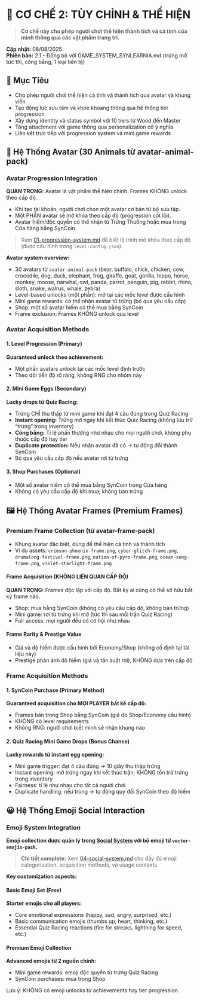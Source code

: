# 🎨 CƠ CHẾ 2: TÙY CHỈNH & THỂ HIỆN

> **Cơ chế này cho phép người chơi thể hiện thành tích và cá tính của mình thông qua các vật phẩm trang trí.**

**Cập nhật:** 08/08/2025  
**Phiên bản:** 2.1 - Đồng bộ với GAME_SYSTEM_SYNLEARNIA.md (trứng mở tức thì, công bằng, 1 loại tiền tệ)

## 🎯 Mục Tiêu

- Cho phép người chơi thể hiện cá tính và thành tích qua avatar và khung viền
- Tạo động lực sưu tầm và khoe khoang thông qua hệ thống tier progression
- Xây dựng identity và status symbol với 10 tiers từ Wood đến Master
- Tăng attachment với game thông qua personalization có ý nghĩa
- Liên kết trực tiếp với progression system và mini game rewards

## 🐾 Hệ Thống Avatar (30 Animals từ avatar-animal-pack)

### Avatar Progression Integration

**QUAN TRỌNG:** Avatar là vật phẩm thể hiện chính. Frames KHÔNG unlock theo cấp độ.

- Khi tạo tài khoản, người chơi chọn một avatar cơ bản từ bộ sưu tập.
- Một PHẦN avatar sẽ mở khóa theo cấp độ (progression cốt lõi).
- Avatar hiếm/độc quyền có thể nhận từ Trứng Thưởng hoặc mua trong Cửa hàng bằng SynCoin.

> Xem [01-progression-system.md](01-progression-system.md) để biết lộ trình mở khóa theo cấp độ (được cấu hình trong `level-config.json`).

**Avatar system overview:**

- 30 avatars từ `avatar-animal-pack` (bear, buffalo, chick, chicken, cow, crocodile, dog, duck, elephant, frog, giraffe, goat, gorilla, hippo, horse, monkey, moose, narwhal, owl, panda, parrot, penguin, pig, rabbit, rhino, sloth, snake, walrus, whale, zebra)
- Level-based unlocks (một phần): mở tại các mốc level được cấu hình
- Mini game rewards: có thể nhận avatar từ trứng (bỏ qua yêu cầu cấp)
- Shop: một số avatar hiếm có thể mua bằng SynCoin
- Frame exclusion: Frames KHÔNG unlock qua level

### Avatar Acquisition Methods

#### 1. Level Progression (Primary)

**Guaranteed unlock theo achievement:**

- Một phần avatars unlock tại các mốc level định trước
- Theo dõi tiến độ rõ ràng, không RNG cho nhóm này

#### 2. Mini Game Eggs (Secondary)

**Lucky drops từ Quiz Racing:**

- Trứng CHỈ thu thập từ mini game khi đạt 4 câu đúng trong Quiz Racing
- **Instant opening:** Trứng mở ngay khi kết thúc Quiz Racing (không lưu trữ “trứng” trong inventory)
- **Công bằng:** Tỉ lệ phần thưởng như nhau cho mọi người chơi, không phụ thuộc cấp độ hay tier
- **Duplicate protection:** Nếu nhận avatar đã có → tự động đổi thành SynCoin
- Bỏ qua yêu cầu cấp độ nếu avatar rơi từ trứng

#### 3. Shop Purchases (Optional)

- Một số avatar hiếm có thể mua bằng SynCoin trong Cửa hàng
- Không có yêu cầu cấp độ khi mua; không bán trứng

## 🖼️ Hệ Thống Avatar Frames (Premium Frames)

### Premium Frame Collection (từ avatar-frame-pack)

- Khung avatar đặc biệt, dùng để thể hiện cá tính và thành tích
- Ví dụ assets: `crimson-phoenix-frame.png`, `cyber-glitch-frame.png`, `drumalong-festival-frame.png`, `nation-of-pyro-frame.png`, `ocean-song-frame.png`, `violet-starlight-frame.png`

#### Frame Acquisition (KHÔNG LIÊN QUAN CẤP ĐỘ)

**QUAN TRỌNG:** Frames độc lập với cấp độ. Bất kỳ ai cũng có thể sở hữu bất kỳ frame nào.

- Shop: mua bằng SynCoin (không có yêu cầu cấp độ, không bán trứng)
- Mini game: rơi từ trứng khi mở (tức thì sau mỗi trận Quiz Racing)
- Fair access: mọi người đều có cơ hội như nhau

#### Frame Rarity & Prestige Value

- Giá và độ hiếm được cấu hình bởi Economy/Shop (không cố định tại tài liệu này)
- Prestige phản ánh độ hiếm (giá và tần suất rơi), KHÔNG dựa trên cấp độ

### Frame Acquisition Methods

#### 1. SynCoin Purchase (Primary Method)

**Guaranteed acquisition cho MỌI PLAYER bất kể cấp độ:**

- Frames bán trong Shop bằng SynCoin (giá do Shop/Economy cấu hình)
- KHÔNG có level requirements
- Không RNG: người chơi biết mình sẽ nhận khung nào

#### 2. Quiz Racing Mini Game Drops (Bonus Chance)

**Lucky rewards từ instant egg opening:**

- Mini game trigger: đạt 4 câu đúng → 10 giây thu thập trứng
- Instant opening: mở trứng ngay khi kết thúc trận; KHÔNG tồn trữ trứng trong inventory
- Fairness: tỉ lệ như nhau cho tất cả người chơi
- Duplicate handling: nếu trùng → tự động quy đổi SynCoin theo độ hiếm

## 😀 Hệ Thống Emoji Social Interaction

### Emoji System Integration

**Emoji collection được quản lý trong [Social System](04-social-system.md) với bộ emoji từ `vector-emojis-pack`.**

> **Chi tiết complete:** Xem [04-social-system.md](04-social-system.md) cho đầy đủ emoji categorization, acquisition methods, và usage contexts.

**Key customization aspects:**

#### Basic Emoji Set (Free)

**Starter emojis cho all players:**

- Core emotional expressions (happy, sad, angry, surprised, etc.)
- Basic communication emojis (thumbs up, heart, thinking, etc.)
- Essential Quiz Racing reactions (fire for streaks, lightning for speed, etc.)

#### Premium Emoji Collection

**Advanced emojis từ 2 nguồn chính:**

- Mini game rewards: emoji độc quyền từ trứng Quiz Racing
- SynCoin purchases: mua trong Shop

Lưu ý: KHÔNG có emoji unlocks từ achievements hay tier progression.
